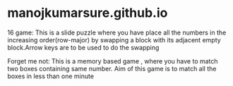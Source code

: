 manojkumarsure.github.io
========================
16 game:
This is a slide puzzle where you have place all the numbers in the increasing order(row-major) by swapping
a block with its adjacent empty block.Arrow keys are to be used to do the swapping

Forget me not:
This is a memory based game , where you have to match two boxes containing same number.
Aim of this game is to match all the boxes in less than one minute

